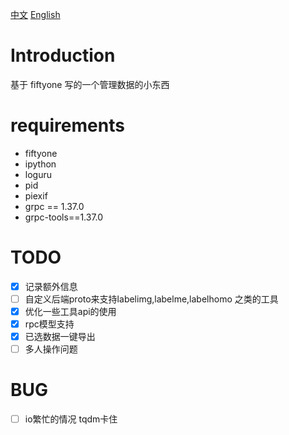 [中文](./readme.md)   [English](./readme_EN.md)

# Introduction

基于 fiftyone 写的一个管理数据的小东西

# requirements

- fiftyone
- ipython
- loguru
- pid
- piexif
- grpc == 1.37.0
- grpc-tools==1.37.0

# TODO

- [X] 记录额外信息
- [ ] 自定义后端proto来支持labelimg,labelme,labelhomo 之类的工具
- [X] 优化一些工具api的使用
- [X] rpc模型支持
- [X] 已选数据一键导出
- [ ] 多人操作问题

# BUG

- [ ] io繁忙的情况  tqdm卡住
